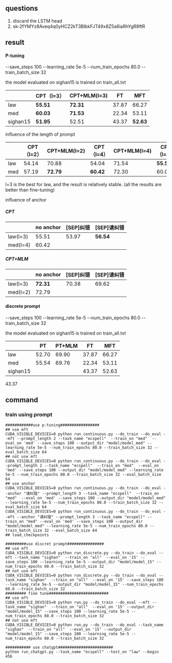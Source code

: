 ## questions

1. discard the LSTM head
1. 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

## result

#### P-tuning 

--save_steps 100 --learning_rate 5e-5 --num_train_epochs 80.0 --train_batch_size 32

the model evaluated on sighan15 is trained on train_all.txt

|          | CPT（l=3） | CPT+MLM(l=3) | FT    | MFT       |
| -------- | ---------- | ------------ | ----- | --------- |
| law      | **55.51**  | **72.31**    | 37.87 | 66.27     |
| med      | **60.03**  | **71.53**    | 22.34 | 53.11     |
| sighan15 | **51.95**  | 52.51        | 43.37 | **52.63** |

influence of the length of prompt

|      | CPT（l=2） | CPT+MLM(l=2) | CPT（l=4） | CPT+MLM(l=4) | CPT（l=3） | CPT+MLM(l=3) |
| ---- | ---------- | ------------ | ---------- | ------------ | ---------- | ------------ |
| law  | 54.14      | 70.88        | 54.04      | 71.54        | **55.51**  | **72.31**    |
| med  | 57.19      | **72.79**    | **60.42**  | 72.30        | 60.03      | 71.53        |

l=3 is the best for law, and the result is relatively stable. (all the results are better than fine-tuning)

influence of anchor

##### CPT

|          | no anchor | [SEP]纠错 | [SEP]请纠错 |
| -------- | --------- | --------- | ----------- |
| law(l=3) | 55.51     | 53.97     | **56.54**   |
| med(l=4) | 60.42     |           |             |

##### CPT+MLM

|          | no anchor | [SEP]纠错 | [SEP]请纠错 |
| -------- | --------- | --------- | ----------- |
| law(l=3) | **72.31** | 70.38     | 69.62       |
| med(l=2) | 72.79     |           |             |

#### discrete prompt 

--save_steps 100 --learning_rate 5e-5 --num_train_epochs 80.0 --train_batch_size 32

the model evaluated on sighan15 is trained on train_all.txt

|          | PT    | PT+MLM | FT    | MFT   |
| -------- | ----- | ------ | ----- | ----- |
| law      | 52.70 | 69.90  | 37.87 | 66.27 |
| med      | 55.54 | 69.76  | 22.34 | 53.11 |
| sighan15 |       |        | 43.37 | 52.63 |

43.37

## command

### train using prompt

```
############use p-tuning#################
## use mft
CUDA_VISIBLE_DEVICES=0 python run_continuous.py --do_train --do_eval --mft --prompt_length 2 --task_name "ecspell"  --train_on "med"  --eval_on 'med' --save_steps 100 --output_dir "model/model_med" --learning_rate 5e-5 --num_train_epochs 80.0 --train_batch_size 32 --eval_batch_size 64
## not use mft
CUDA_VISIBLE_DEVICES=0 python run_continuous.py --do_train --do_eval --prompt_length 2 --task_name "ecspell"  --train_on "med"  --eval_on 'med' --save_steps 100 --output_dir "model/model_med" --learning_rate 5e-5 --num_train_epochs 80.0 --train_batch_size 32 --eval_batch_size 64
## use anchor
CUDA_VISIBLE_DEVICES=0 python run_continuous.py --do_train --do_eval --anchor "请纠错" --prompt_length 3 --task_name "ecspell"  --train_on "med"  --eval_on 'med' --save_steps 100 --output_dir "model/model_med" --learning_rate 5e-5 --num_train_epochs 80.0 --train_batch_size 32 --eval_batch_size 64
CUDA_VISIBLE_DEVICES=0 python run_continuous.py --do_train --do_eval --mft --anchor "请纠错" --prompt_length 3 --task_name "ecspell" --train_on "med" --eval_on 'med' --save_steps 100 --output_dir "model/model_med" --learning_rate 5e-5 --num_train_epochs 80.0 --train_batch_size 32 --eval_batch_size 64
## load_checkpoints

#########use discret prompt################
## use mft
CUDA_VISIBLE_DEVICES=0 python run_discrete.py --do_train --do_eval --mft --task_name "sighan"  --train_on "all"  --eval_on '15' --save_steps 100 --learning_rate 5e-5 --output_dir "model/model_15" --num_train_epochs 60.0 --train_batch_size 32
## not use mft
CUDA_VISIBLE_DEVICES=0 python run_discrete.py --do_train --do_eval --task_name "sighan"  --train_on "all"  --eval_on '15' --save_steps 100 --learning_rate 5e-5 --output_dir "model/model_15" --num_train_epochs 60.0 --train_batch_size 32
######### fine tune##########################
## use mft
CUDA_VISIBLE_DEVICES=0 python run.py --do_train --do_eval --mft --task_name "sighan"  --train_on "all"  --eval_on '15' --output_dir "model/model_15" --save_steps 100 --learning_rate 5e-5 --num_train_epochs 60.0 --train_batch_size 32
## not use mft
CUDA_VISIBLE_DEVICES=0 python run.py --do_train --do_eval --task_name "sighan"  --train_on "all"  --eval_on '15' --output_dir "model/model_15" --save_steps 100 --learning_rate 5e-5 --num_train_epochs 60.0 --train_batch_size 32

########### use chatgpt########################
python run_chatgpt.py --task_name "ecspell" --test_on "law" --begin 456
```

